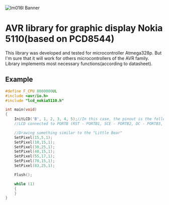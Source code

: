 ![lm016l Banner](https://4u9ej3n0081av6bpl3yb4qtl-wpengine.netdna-ssl.com/wp-content/uploads/2014/09/nokia5110_fronta.jpg)
# AVR library for graphic display Nokia 5110(based on PCD8544)
This library was developed and tested for microcontroller Atmega328p. But I'm sure that it will work for others microcontrollers of the AVR family. Library implements most necessary functions(according to datasheet).

## Example
```c
#define F_CPU 8000000UL
#include <avr/io.h>
#include "lcd_nokia5110.h"

int main(void)
{
	InitLCD('B', 1, 2, 3, 4, 5);//In this case, the pinout is the following:
	//LCD connected to PORTB (RST - PORTB1, SCE - PORTB2, DC - PORTB3, DIN - PORTB4, CLK - PORTB5)

	//Drawing something similar to the "Little Bear"
	SetPixel(15,5,1);
	SetPixel(10,15,1);
	SetPixel(30,25,1);
	SetPixel(40,15,1);
	SetPixel(55,17,1);
	SetPixel(70,15,1);
	SetPixel(83,25,1);

	Flush();

	while (1)
	{
	}
}
```

